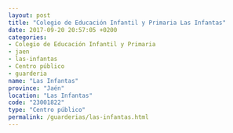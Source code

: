 ```yaml
---
layout: post
title: "Colegio de Educación Infantil y Primaria Las Infantas"
date: 2017-09-20 20:57:05 +0200
categories:
- Colegio de Educación Infantil y Primaria
- jaen
- las-infantas
- Centro público
- guarderia
name: "Las Infantas"
province: "Jaén"
location: "Las Infantas"
code: "23001822"
type: "Centro público"
permalink: /guarderias/las-infantas.html
---
```

